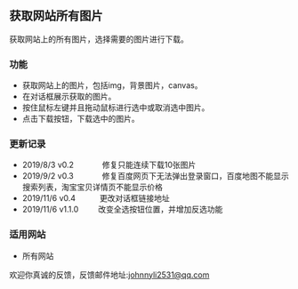 ## 获取网站所有图片
获取网站上的所有图片，选择需要的图片进行下载。

### 功能
- 获取网站上的图片，包括img，背景图片，canvas。
- 在对话框展示获取的图片。
- 按住鼠标左键并且拖动鼠标进行选中或取消选中图片。
- 点击下载按钮，下载选中的图片。

### 更新记录
- 2019/8/3  v0.2	&nbsp;&nbsp;&nbsp;&nbsp;&nbsp;&nbsp;&nbsp;&nbsp;&nbsp;&nbsp;&nbsp;&nbsp;修复只能连续下载10张图片
- 2019/9/2  v0.3	&nbsp;&nbsp;&nbsp;&nbsp;&nbsp;&nbsp;&nbsp;&nbsp;&nbsp;&nbsp;&nbsp;&nbsp;修复百度网页下无法弹出登录窗口，百度地图不能显示搜索列表，淘宝宝贝详情页不能显示价格
- 2019/11/6 v0.4        &nbsp;&nbsp;&nbsp;&nbsp;&nbsp;&nbsp;&nbsp;&nbsp;&nbsp;&nbsp;更改对话框链接地址
- 2019/11/6 v1.1.0    &nbsp;&nbsp;&nbsp;&nbsp;&nbsp;&nbsp;&nbsp;&nbsp;改变全选按钮位置，并增加反选功能

### 适用网站
- 所有网站

欢迎你真诚的反馈，反馈邮件地址:<johnnyli2531@qq.com>